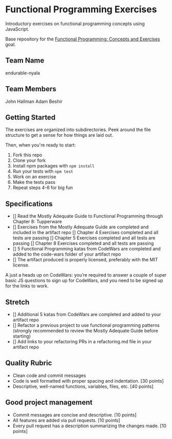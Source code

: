 # Functional Programming Exercises

Introductory exercises on functional programming concepts using JavaScript.

Base repository for the [Functional Programming: Concepts and Exercises](http://jsdev.learnersguild.org/goals/110) goal.

## Team Name

endurable-nyala

## Team Members

John Hallman
Adam Beshir

## Getting Started

The exercises are organized into subdirectories. Peek around the file structure to get a sense for how things are laid out.

Then, when you're ready to start:

1. Fork this repo
2. Clone your fork
3. Install npm packages with `npm install`
4. Run your tests with `npm test`
5. Work on an exercise
6. Make the tests pass
7. Repeat steps 4-6 for big fun

## Specifications

- [] Read the Mostly Adequate Guide to Functional Programming through Chapter 8: Tupperware
- [] Exercises from the Mostly Adequate Guide are completed and included in the artifact repo
    [] Chapter 4 Exercises completed and all tests are passing
    [] Chapter 5 Exercises completed and all tests are passing
    [] Chapter 8 Exercises completed and all tests are passing
- [] 5 Functional Programming katas from CodeWars are completed and added to the code-wars folder of your artifact repo
- [] The artifact produced is properly licensed, preferably with the MIT license.

A just a heads up on CodeWars: you’re required to answer a couple of super basic JS questions to sign up for CodeWars, and you need to be signed up for the links to work.

## Stretch

- [] Additional 5 katas from CodeWars are completed and added to your artifact repo
- [] Refactor a previous project to use functional programming patterns (strongly recommended to review the Mostly Adequate Guide before starting)
- [] Add links to your refactoring PRs in a refactoring.md file in your artifact repo

## Quality Rubric

 * Clean code and commit messages
 * Code is well formatted with proper spacing and indentation. [30 points]
 * Descriptive, well-named functions, variables, files, etc. [40 points]

## Good project management

 * Commit messages are concise and descriptive. [10 points]
 * All features are added via pull requests. [10 points]
 * Every pull request has a description summarizing the changes made. [10 points]
